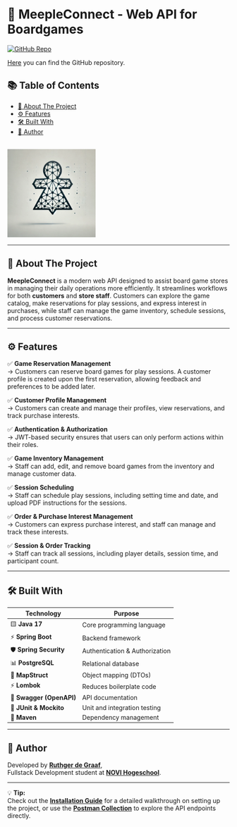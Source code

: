 # 🧩 MeepleConnect - Web API for Boardgames

[![GitHub Repo](https://img.shields.io/badge/GitHub-Repository-blue)](https://github.com/RuthgerdeGraaf/MeepleConnect)

[Here](https://github.com/RuthgerdeGraaf/MeepleConnect) you can find the GitHub repository.

## 📚 Table of Contents

- [📖 About The Project](#about-the-project)
- [⚙️ Features](#features)
- [🛠️ Built With](#built-with)
- [👤 Author](#author)

<br>

<img src="src/main/resources/assets/mcLogo.png" alt="MeepleConnect Logo" width="200"/>

---

## 📖 About The Project

**MeepleConnect** is a modern web API designed to assist board game stores in managing their daily operations more efficiently. It streamlines workflows for both **customers** and **store staff**. Customers can explore the game catalog, make reservations for play sessions, and express interest in purchases, while staff can manage the game inventory, schedule sessions, and process customer reservations.

---

## ⚙️ Features

✅ **Game Reservation Management**  
→ Customers can reserve board games for play sessions. A customer profile is created upon the first reservation, allowing feedback and preferences to be added later.

✅ **Customer Profile Management**  
→ Customers can create and manage their profiles, view reservations, and track purchase interests.

✅ **Authentication & Authorization**  
→ JWT-based security ensures that users can only perform actions within their roles.

✅ **Game Inventory Management**  
→ Staff can add, edit, and remove board games from the inventory and manage customer data.

✅ **Session Scheduling**  
→ Staff can schedule play sessions, including setting time and date, and upload PDF instructions for the sessions.

✅ **Order & Purchase Interest Management**  
→ Customers can express purchase interest, and staff can manage and track these interests.

✅ **Session & Order Tracking**  
→ Staff can track all sessions, including player details, session time, and participant count.

---

## 🛠️ Built With

| **Technology**     | **Purpose**                   |
|--------------------|-------------------------------|
| 🟨 **Java 17**      | Core programming language     |
| ⚡ **Spring Boot**  | Backend framework             |
| 🛡️ **Spring Security** | Authentication & Authorization |
| 📊 **PostgreSQL**   | Relational database           |
| 🔀 **MapStruct**    | Object mapping (DTOs)         |
| ⚡ **Lombok**       | Reduces boilerplate code      |
| 📖 **Swagger (OpenAPI)** | API documentation       |
| 🧪 **JUnit & Mockito** | Unit and integration testing |
| 🧱 **Maven**        | Dependency management         |

---

## 👤 Author

Developed by [**Ruthger de Graaf**](https://github.com/RuthgerdeGraaf),  
Fullstack Development student at [**NOVI Hogeschool**](https://www.novi.nl/).

---

💡 **Tip:**  
Check out the [**Installation Guide**](./INSTALLATION.md) for a detailed walkthrough on setting up the project, or use the [**Postman Collection**](./MeepleConnect.postman_collection.json) to explore the API endpoints directly.
